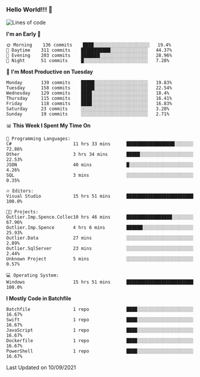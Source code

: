 ### Hello World!!! 👋

<!--
**kekotek/kekotek** is a ✨ _special_ ✨ repository because its `README.md` (this file) appears on your GitHub profile.

Here are some ideas to get you started:

- 🔭 I’m currently working on ...
- 🌱 I’m currently learning ...
- 👯 I’m looking to collaborate on ...
- 🤔 I’m looking for help with ...
- 💬 Ask me about ...
- 📫 How to reach me: ...
- 😄 Pronouns: ...
- ⚡ Fun fact: ...
-->

<!--START_SECTION:waka-->
![Lines of code](https://img.shields.io/badge/From%20Hello%20World%20I%27ve%20Written-18753%20lines%20of%20code-blue)

**I'm an Early 🐤** 

```text
🌞 Morning    136 commits    ████░░░░░░░░░░░░░░░░░░░░░   19.4% 
🌆 Daytime    311 commits    ███████████░░░░░░░░░░░░░░   44.37% 
🌃 Evening    203 commits    ███████░░░░░░░░░░░░░░░░░░   28.96% 
🌙 Night      51 commits     █░░░░░░░░░░░░░░░░░░░░░░░░   7.28%

```
📅 **I'm Most Productive on Tuesday** 

```text
Monday       139 commits    █████░░░░░░░░░░░░░░░░░░░░   19.83% 
Tuesday      158 commits    █████░░░░░░░░░░░░░░░░░░░░   22.54% 
Wednesday    129 commits    ████░░░░░░░░░░░░░░░░░░░░░   18.4% 
Thursday     115 commits    ████░░░░░░░░░░░░░░░░░░░░░   16.41% 
Friday       118 commits    ████░░░░░░░░░░░░░░░░░░░░░   16.83% 
Saturday     23 commits     ░░░░░░░░░░░░░░░░░░░░░░░░░   3.28% 
Sunday       19 commits     ░░░░░░░░░░░░░░░░░░░░░░░░░   2.71%

```


📊 **This Week I Spent My Time On** 

```text
💬 Programming Languages: 
C#                       11 hrs 33 mins      ██████████████████░░░░░░░   72.86% 
Other                    3 hrs 34 mins       █████░░░░░░░░░░░░░░░░░░░░   22.53% 
JSON                     40 mins             █░░░░░░░░░░░░░░░░░░░░░░░░   4.26% 
SQL                      3 mins              ░░░░░░░░░░░░░░░░░░░░░░░░░   0.35%

🔥 Editors: 
Visual Studio            15 hrs 51 mins      █████████████████████████   100.0%

🐱‍💻 Projects: 
Outlier.Imp.Spence.Collec10 hrs 46 mins      █████████████████░░░░░░░░   67.96% 
Outlier.Imp.Spence       4 hrs 6 mins        ██████░░░░░░░░░░░░░░░░░░░   25.93% 
Outlier.Data             27 mins             ░░░░░░░░░░░░░░░░░░░░░░░░░   2.89% 
Outlier.SqlServer        23 mins             ░░░░░░░░░░░░░░░░░░░░░░░░░   2.44% 
Unknown Project          5 mins              ░░░░░░░░░░░░░░░░░░░░░░░░░   0.57%

💻 Operating System: 
Windows                  15 hrs 51 mins      █████████████████████████   100.0%

```

**I Mostly Code in Batchfile** 

```text
Batchfile                1 repo              ████░░░░░░░░░░░░░░░░░░░░░   16.67% 
Swift                    1 repo              ████░░░░░░░░░░░░░░░░░░░░░   16.67% 
JavaScript               1 repo              ████░░░░░░░░░░░░░░░░░░░░░   16.67% 
Dockerfile               1 repo              ████░░░░░░░░░░░░░░░░░░░░░   16.67% 
PowerShell               1 repo              ████░░░░░░░░░░░░░░░░░░░░░   16.67%

```



 Last Updated on 10/09/2021
<!--END_SECTION:waka-->
